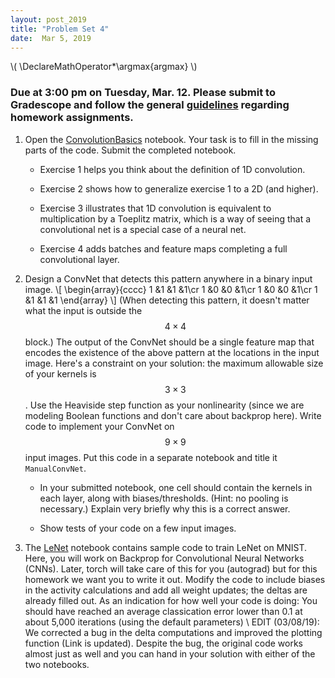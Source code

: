 ```yaml
---
layout: post_2019
title: "Problem Set 4"
date:  Mar 5, 2019
---
```

\\(
\DeclareMathOperator*\argmax{argmax}
\\)

### Due at 3:00 pm on Tuesday, Mar. 12. Please submit to Gradescope and follow the general [guidelines](https://cos485.github.io/2019/02/12/homework-guidelines.htm) regarding homework assignments.

1. Open the [ConvolutionBasics](https://drive.google.com/file/d/1ux8YSbhwE0EPETm-qSjJumhdl2VZLwz4/view?usp=sharing) notebook.  Your task is to fill in the missing parts of the code.  Submit the completed notebook.
   - Exercise 1 helps you think about the definition of 1D convolution.

   - Exercise 2 shows how to generalize exercise 1 to a 2D (and higher).

   - Exercise 3 illustrates that 1D convolution is equivalent to multiplication by a Toeplitz matrix, which is a way of seeing that a convolutional net is a special case of a neural net. 

   - Exercise 4 adds batches and feature maps completing a full convolutional layer.
   
2. Design a ConvNet that detects this pattern anywhere in a binary input image.
\\[
\begin{array}{cccc}
1 &1 &1 &1\cr
1 &0 &0 &1\cr
1 &0 &0 &1\cr
1 &1 &1 &1
\end{array}
\\]
(When detecting this pattern, it doesn't matter what the input is outside the $$4\times 4$$ block.)
The output of the ConvNet should be a single feature map that encodes the existence of the above pattern at the locations in the input image.  Here's a constraint on your solution: the maximum allowable size of your kernels is $$3\times 3$$.  Use the Heaviside step function as your nonlinearity (since we are modeling Boolean functions and don't care about backprop here). Write code to implement your ConvNet on $$9\times 9$$ input images. Put this code in a separate notebook and title it `ManualConvNet`.

   - In your submitted notebook, one cell should contain the kernels in each layer, along with biases/thresholds. (Hint: no pooling is necessary.)  Explain very briefly why this is a correct answer.
 
   - Show tests of your code on a few input images.

3. The [LeNet](https://drive.google.com/file/d/1Mwn6T0qBEPug35FrkBw3a98IRbDcZxCT/view?usp=sharing) notebook contains sample code to train LeNet on MNIST. Here, you will work on Backprop for Convolutional Neural Networks (CNNs). Later, torch will take care of this for you (autograd) but for this homework we want you to write it out. Modify the code to include biases in the activity calculations and add all weight updates; the deltas are already filled out. As an indication for how well your code is doing: You should have reached an average classication error lower than 0.1 at about 5,000 iterations (using the default parameters) \\
EDIT (03/08/19): We corrected a bug in the delta computations and improved the plotting function (Link is updated). Despite the bug, the original code works almost just as well and you can hand in your solution with either of the two notebooks.
